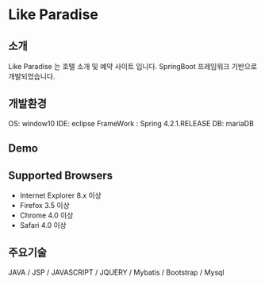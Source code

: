 # Like Paradise

## 소개
Like Paradise 는 호텔 소개 및 예약 사이트 입니다.
SpringBoot 프레임워크 기반으로 개발되었습니다.

## 개발환경
OS: window10
IDE: eclipse 
FrameWork : Spring 4.2.1.RELEASE
DB: mariaDB 

## Demo


## Supported Browsers
 * Internet Explorer 8.x 이상
 * Firefox 3.5 이상
 * Chrome 4.0 이상
 * Safari 4.0 이상

## 주요기술
JAVA / JSP / JAVASCRIPT / JQUERY / Mybatis / Bootstrap / Mysql 
